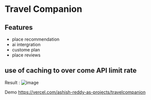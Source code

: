 # Travel Companion
## Features
- place recommendation
- ai intergration
- custome plan
- place reviews

## use of caching to over come API limit rate 
Result :
![image](https://github.com/user-attachments/assets/064ce73e-7f9d-4bed-a61b-ce706d7215ed)

Demo 
https://vercel.com/ashish-reddy-as-projects/travelcompanion
